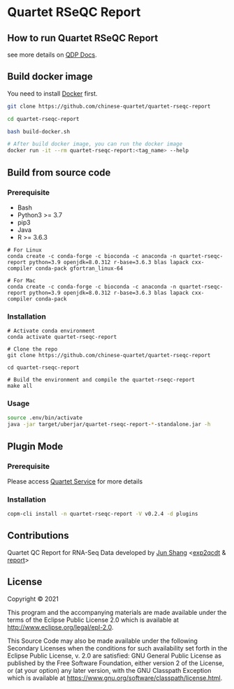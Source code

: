 # Quartet RSeQC Report

## How to run Quartet RSeQC Report

see more details on [QDP Docs](https://docs.chinese-quartet.org/data_pipelines/transcriptomics/intro/).


## Build docker image

You need to install [Docker](https://docs.docker.com/get-docker/) first.

```bash
git clone https://github.com/chinese-quartet/quartet-rseqc-report

cd quartet-rseqc-report

bash build-docker.sh

# After build docker image, you can run the docker image
docker run -it --rm quartet-rseqc-report:<tag_name> --help
```

## Build from source code

### Prerequisite

- Bash
- Python3 >= 3.7
- pip3
- Java
- R >= 3.6.3

```
# For Linux
conda create -c conda-forge -c bioconda -c anaconda -n quartet-rseqc-report python=3.9 openjdk=8.0.312 r-base=3.6.3 blas lapack cxx-compiler conda-pack gfortran_linux-64

# For Mac
conda create -c conda-forge -c bioconda -c anaconda -n quartet-rseqc-report python=3.9 openjdk=8.0.312 r-base=3.6.3 blas lapack cxx-compiler conda-pack
```

### Installation

```
# Activate conda environment
conda activate quartet-rseqc-report

# Clone the repo
git clone https://github.com/chinese-quartet/quartet-rseqc-report

cd quartet-rseqc-report

# Build the environment and compile the quartet-rseqc-report
make all
```

### Usage

```bash
source .env/bin/activate
java -jar target/uberjar/quartet-rseqc-report-*-standalone.jar -h
```

## Plugin Mode

### Prerequisite

Please access [Quartet Service](https://github.com/chinese-quartet/quartet-service) for more details

### Installation

```bash
copm-cli install -n quartet-rseqc-report -V v0.2.4 -d plugins
```

## Contributions

Quartet QC Report for RNA-Seq Data developed by [Jun Shang](https://github.com/stead99) <[exp2qcdt](./exp2qcdt) & [report](./report)>

## License

Copyright © 2021

This program and the accompanying materials are made available under the
terms of the Eclipse Public License 2.0 which is available at
http://www.eclipse.org/legal/epl-2.0.

This Source Code may also be made available under the following Secondary
Licenses when the conditions for such availability set forth in the Eclipse
Public License, v. 2.0 are satisfied: GNU General Public License as published by
the Free Software Foundation, either version 2 of the License, or (at your
option) any later version, with the GNU Classpath Exception which is available
at https://www.gnu.org/software/classpath/license.html.
